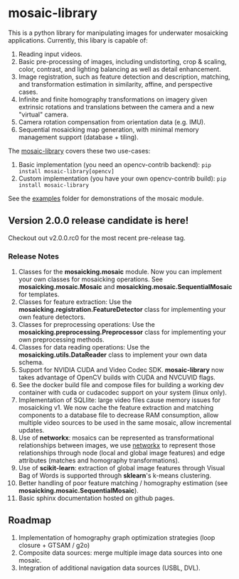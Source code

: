 # mosaic-library #

This is a python library for manipulating images for underwater mosaicking applications. Currently, this libary is 
capable of:

1. Reading input videos.
2. Basic pre-processing of images, including undistorting, crop & scaling, color, contrast, and lighting balancing as well as detail enhancement.
3. Image registration, such as feature detection and description, matching, and transformation estimation in similarity, affine, and perspective cases.
4. Infinite and finite homography transformations on imagery given extrinsic rotations and translations between the camera and a new "virtual" camera.
5. Camera rotation compensation from orientation data (e.g. IMU).
6. Sequential mosaicking map generation, with minimal memory management support (database + tiling).

The [mosaic-library](https://pypi.org/project/mosaic-library/) covers these two use-cases: 

1. Basic implementation (you need an opencv-contrib backend): `pip install mosaic-library[opencv]`
2. Custom implementation (you have your own opencv-contrib build): `pip install mosaic-library`

See the [examples](https://github.com/DTUAqua-ObsTek/mosaic-library/tree/main/examples) folder for demonstrations of the mosaic module.

## Version 2.0.0 release candidate is here!

Checkout out v2.0.0.rc0 for the most recent pre-release tag.

### Release Notes
1. Classes for the __mosaicking.mosaic__ module. Now you can implement your own classes for mosaicking operations. See __mosaicking.mosaic.Mosaic__ and __mosaicking.mosaic.SequentialMosaic__ for templates.
2. Classes for feature extraction: Use the __mosaicking.registration.FeatureDetector__ class for implementing your own feature detectors.
3. Classes for preprocessing operations: Use the __mosaicking.preprocessing.Preprocessor__ class for implementing your own preprocessing methods.
4. Classes for data reading operations: Use the __mosaicking.utils.DataReader__ class to implement your own data schema.
4. Support for NVIDIA CUDA and Video Codec SDK. __mosaic-library__ now takes advantage of OpenCV builds with CUDA and NVCUVID flags.
5. See the docker build file and compose files for building a working dev container with cuda or cudacodec support on your system (linux only).
6. Implementation of SQLlite: large video files cause memory issues for mosaicking v1. We now cache the feature extraction and matching components to a database file to decrease RAM consumption, allow multiple video sources to be used in the same mosaic, allow incremental updates.
7. Use of __networkx__: mosaics can be represented as transformational relationships between images, we use [networkx](https://networkx.org/) to represent those relationships through node (local and global image features) and edge attributes (matches and homography transformations).
8. Use of __scikit-learn__: extraction of global image features through Visual Bag of Words is supported through __sklearn__'s k-means clustering.
9. Better handling of poor feature matching / homography estimation (see __mosaicking.mosaic.SequentialMosaic__).
10. Basic sphinx documentation hosted on github pages.

## Roadmap ##

1. Implementation of homography graph optimization strategies (loop closure + GTSAM / g2o) 
2. Composite data sources: merge multiple image data sources into one mosaic.
3. Integration of additional navigation data sources (USBL, DVL).
